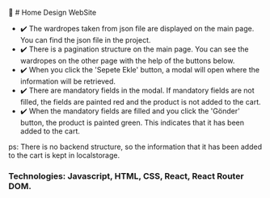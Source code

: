🏡 # Home Design WebSite

- ✔️ The wardropes taken from json file are displayed on the main page. You can find the json file in the project.
- ✔️ There is a pagination structure on the main page. You can see the wardropes on the other page with the help of the buttons below.
- ✔️ When you click the 'Sepete Ekle' button, a modal will open where the information will be retrieved. 
- ✔️ There are mandatory fields in the modal. If mandatory fields are not filled, the fields are painted red and the product is not added to the cart.
- ✔️ When the mandatory fields are filled and you click the 'Gönder' button, the product is painted green. This indicates that it has been added to the cart.

ps: There is no backend structure, so the information that it has been added to the cart is kept in localstorage.

### Technologies: Javascript, HTML, CSS, React, React Router DOM.

